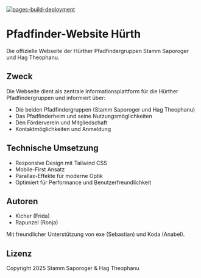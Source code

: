 [![pages-build-deployment](https://github.com/RonniSchmittner/Pfadfinder-Website/actions/workflows/pages/pages-build-deployment/badge.svg)](https://github.com/RonniSchmittner/Pfadfinder-Website/actions/workflows/pages/pages-build-deployment)

# Pfadfinder-Website Hürth

Die offizielle Webseite der Hürther Pfadfindergruppen Stamm Saporoger und Hag Theophanu.

## Zweck
Die Webseite dient als zentrale Informationsplattform für die Hürther Pfadfindergruppen und informiert über:
- Die beiden Pfadfindergruppen (Stamm Saporoger und Hag Theophanu)
- Das Pfadfinderheim und seine Nutzungsmöglichkeiten
- Den Förderverein und Mitgliedschaft
- Kontaktmöglichkeiten und Anmeldung

## Technische Umsetzung
- Responsive Design mit Tailwind CSS
- Mobile-First Ansatz
- Parallax-Effekte für moderne Optik
- Optimiert für Performance und Benutzerfreundlichkeit

## Autoren
- Kicher (Frida)
- Rapunzel (Ronja)

Mit freundlicher Unterstützung von exe (Sebastian) und Koda (Anabel).


## Lizenz

Copyright 2025 Stamm Saporoger & Hag Theophanu

